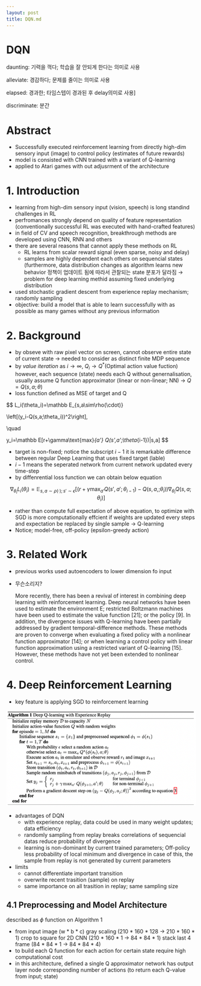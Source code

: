 ```yaml
---
layout: post
title: DQN.md
---
```


# DQN

daunting: 기력을 꺽다; 학습을 잘 안되게 한다는 의미로 사용

alleviate: 경감하다; 문제를 줄이는 의미로 사용

elapsed: 경과한; 타임스텝이 경과된 후 delay의미로 사용]

discriminate: 분간

# Abstract

- Successfully executed reinforcement learning from directly high-dim sensory input (image) to control policy (estimates of future rewards)
- model is consisted with CNN trained with a variant of Q-learning
- applied to Atari games with out adjusrment of the architecture

# 1. Introduction

- learning from high-dim sensory input (vision, speech) is long standind challenges in RL
- perfromances strongly depend on quality of feature representation
(conventionally successful RL was executed with hand-crafted features)
- in field of CV and speech recognition, breakthrough methods are developed using CNN, RNN and others
- there are several reasons that cannot apply these methods on RL
    - RL learns from scalar reward signal (even sparse, noisy and delay)
    - samples are highly dependent each others on sequencial states
    (furthermore, data distribution changes as algorithm learns new behavior
    정책이 업데이트 됨에 따라서 관찰되는 state 분포가 달라짐
    → problem for deep learning methid assuming fixed underlying distribution
- used stochastic gradient descent from experience replay mechanism; randomly sampling
- objective: build a model that is able to learn successfully with as possible as many games without any previous information

# 2. Background

- by obseve with raw pixel vector on screen, cannot observe entire state of current state
→ needed to consider as distinct finite MDP sequence
- by *value iteration* as $i\to \infty$, $Q_i\to Q^*$(Optimal action value fuction)
however, each sequence (state) needs each Q without genernalisation, usually assume Q function approximator (linear or non-linear; NN) → $Q=Q(s,a;\theta)$
- loss function defined as MSE of target and Q

$$
L_i(\theta_i)=\mathbb E_{s,a\sim\rho(\cdot)}

\left[(y_i-Q(s,a;\theta_i))^2\right],

\quad

y_i=\mathbb E[r+\gamma\text{max}_{a'} Q(s',a';\theta_{i-1})|s,a]
$$

- target is non-fixed; notice the subscript $i-1$
it is remarkable difference between regular Deep Learning that uses fixed target (lable)
- $i-1$ means the seperated network from current network updated every time-step
- by diffenrential loss function we can obtain below equation

$$
\nabla_{\theta_i}L_i(\theta_i)=\mathbb E_{s,a\sim\rho(\cdot);s'\sim\epsilon}\left[\left(
r+\gamma\max_{a'}Q(s',a';\theta_{i-1})-Q(s,a,;\theta_i)
\right)\nabla_{\theta_i}Q(s,a;\theta_i)\right]
$$

- rather than compute full expectation of above equation, to optimize with SGD is more computationally effcient
if weights are updated every steps and expectation be replaced by single sample → Q-learning
- Notice; model-free, off-policy (epsilon-greedy action)

# 3. Related Work

- previous works used autoencoders to lower dimension fo input
- 무슨소리지?
    
    More recently, there has been a revival of interest in combining deep learning with reinforcement learning. Deep neural networks have been used to estimate the environment E; restricted Boltzmann machines have been used to estimate the value function [21]; or the policy [9]. In addition, the divergence issues with Q-learning have been partially addressed by gradient temporal-difference methods. These methods are proven to converge when evaluating a ﬁxed policy with a nonlinear function approximator [14]; or when learning a control policy with linear function approximation using a restricted variant of Q-learning [15]. However, these methods have not yet been extended to nonlinear control.
    

# 4. Deep Reinforcement Learning

- key feature is applying SGD to reinforcement learning

![_config.yml](/images/DQN_pseudo.png)

- advantages of DQN
    - with experience replay, data could be used in many weight updates; data efficiency
    - randomly sampling from replay breaks correlations of sequencial datas
    reduce probability of divergence
    - learning is non-dominant by current trained parameters; Off-policy
    less probability of local minimum and divergence
    in case of this, the sample from replay is not generated by current parameters
- limits
    - cannot differentiate important transition
    - overwrite recent trasition (sample) on replay
    - same importance on all trasition in replay; same sampling size

## 4.1 Preprocessing and Model Architecture

described as $\phi$ function on Algorithm 1

- from input image (w * b * c)
gray scaling (210 * 160 * 128 → 210 * 160 * 1)
crop to square for 2D CNN (210 * 160 * 1 → 84 * 84 * 1)
stack last 4 frame (84 * 84 * 1 → 84 * 84 * 4)
- to build each Q function for each action for certain state require high computational cost
- in this architecture, defined a single Q approximator network has output layer node corresponding number of actions (to return each Q-value from input; state)
